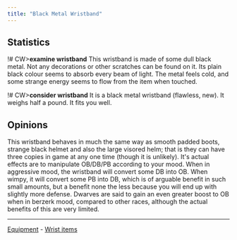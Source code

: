 ```yaml
---
title: "Black Metal Wristband"
---
```


## Statistics

!# CW\>**examine wristband**
This wristband is made of some dull black metal. Not any decorations or
other
scratches can be found on it. Its plain black colour seems to absorb
every beam
of light. The metal feels cold, and some strange energy seems to flow
from the
item when touched.


!# CW\>**consider wristband**
It is a black metal wristband (flawless, new).
It weighs half a pound.
It fits you well.


## Opinions

This wristband behaves in much the same way as smooth padded boots,
strange black helmet and also the large visored helm; that is they can
have three copies in game at any one time (though it is unlikely). It's
actual effects are to manipulate OB/DB/PB according to your mood. When
in aggressive mood, the wristband will convert some DB into OB. When
wimpy, it will convert some PB into DB, which is of arguable benefit in
such small amounts, but a benefit none the less because you will end up
with slightly more defense. Dwarves are said to gain an even greater
boost to OB when in berzerk mood, compared to other races, although the
actual benefits of this are very limited.



------------------------------------------------------------------------

[Equipment](Equipment "wikilink") - [Wrist items](Wrist "wikilink")